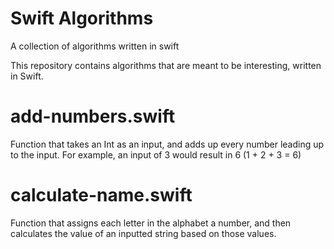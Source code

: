 # Swift Algorithms
A collection of algorithms written in swift

This repository contains algorithms that are meant to be interesting, written in Swift.

# add-numbers.swift
Function that takes an Int as an input, and adds up every number leading up to the input. For example, an input of 3 would result in 6 (1 + 2 + 3 = 6)

# calculate-name.swift
Function that assigns each letter in the alphabet a number, and then calculates the value of an inputted string based on those values.
